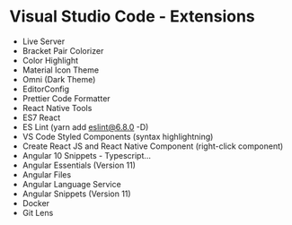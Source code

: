 # Visual Studio Code - Extensions

* Live Server
* Bracket Pair Colorizer
* Color Highlight
* Material Icon Theme
* Omni (Dark Theme)
* EditorConfig
* Prettier Code Formatter
* React Native Tools
* ES7 React
* ES Lint (yarn add eslint@6.8.0 -D)
* VS Code Styled Components (syntax highlightning)
* Create React JS and React Native Component (right-click component)
* Angular 10 Snippets - Typescript...
* Angular Essentials (Version 11)
* Angular Files
* Angular Language Service
* Angular Snippets (Version 11)
* Docker
* Git Lens
